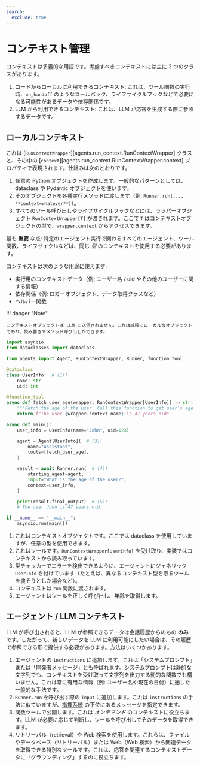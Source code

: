 ```yaml
---
search:
  exclude: true
---
```

# コンテキスト管理

コンテキストは多義的な用語です。考慮すべきコンテキストには主に 2 つのクラスがあります。

1. コードからローカルに利用できるコンテキスト: これは、ツール関数の実行時、`on_handoff` のようなコールバック、ライフサイクルフックなどで必要になる可能性があるデータや依存関係です。
2. LLM から利用できるコンテキスト: これは、LLM が応答を生成する際に参照するデータです。

## ローカルコンテキスト

これは [`RunContextWrapper`][agents.run_context.RunContextWrapper] クラスと、その中の [`context`][agents.run_context.RunContextWrapper.context] プロパティで表現されます。仕組みは次のとおりです。

1. 任意の Python オブジェクトを作成します。一般的なパターンとしては、dataclass や Pydantic オブジェクトを使います。
2. そのオブジェクトを各種実行メソッドに渡します（例: `Runner.run(..., **context=whatever**)`）。
3. すべてのツール呼び出しやライフサイクルフックなどには、ラッパーオブジェクト `RunContextWrapper[T]` が渡されます。ここで `T` はコンテキストオブジェクトの型で、`wrapper.context` からアクセスできます。

最も  **重要**  な点: 特定のエージェント実行で関わるすべてのエージェント、ツール関数、ライフサイクルなどは、同じ  _型_  のコンテキストを使用する必要があります。

コンテキストは次のような用途に使えます:

-   実行用のコンテキストデータ（例: ユーザー名 / uid やその他のユーザーに関する情報）
-   依存関係（例: ロガーオブジェクト、データ取得クラスなど）
-   ヘルパー関数

!!! danger "Note"

    コンテキストオブジェクトは LLM に送信されません。これは純粋にローカルなオブジェクトであり、読み書きやメソッド呼び出しができます。

```python
import asyncio
from dataclasses import dataclass

from agents import Agent, RunContextWrapper, Runner, function_tool

@dataclass
class UserInfo:  # (1)!
    name: str
    uid: int

@function_tool
async def fetch_user_age(wrapper: RunContextWrapper[UserInfo]) -> str:  # (2)!
    """Fetch the age of the user. Call this function to get user's age information."""
    return f"The user {wrapper.context.name} is 47 years old"

async def main():
    user_info = UserInfo(name="John", uid=123)

    agent = Agent[UserInfo](  # (3)!
        name="Assistant",
        tools=[fetch_user_age],
    )

    result = await Runner.run(  # (4)!
        starting_agent=agent,
        input="What is the age of the user?",
        context=user_info,
    )

    print(result.final_output)  # (5)!
    # The user John is 47 years old.

if __name__ == "__main__":
    asyncio.run(main())
```

1. これはコンテキストオブジェクトです。ここでは dataclass を使用していますが、任意の型を使用できます。
2. これはツールです。`RunContextWrapper[UserInfo]` を受け取り、実装ではコンテキストから読み取っています。
3. 型チェッカーでエラーを検出できるように、エージェントにジェネリック `UserInfo` を付けています（たとえば、異なるコンテキスト型を取るツールを渡そうとした場合など）。
4. コンテキストは `run` 関数に渡されます。
5. エージェントはツールを正しく呼び出し、年齢を取得します。

## エージェント / LLM コンテキスト

LLM が呼び出されると、LLM が参照できるデータは会話履歴からのもの  **のみ**  です。したがって、新しいデータを LLM に利用可能にしたい場合は、その履歴で参照できる形で提供する必要があります。方法はいくつかあります。

1. エージェントの `instructions` に追加します。これは「システムプロンプト」または「開発者メッセージ」とも呼ばれます。システムプロンプトは静的な文字列でも、コンテキストを受け取って文字列を出力する動的な関数でも構いません。これは常に有用な情報（例: ユーザー名や現在の日付）に適した一般的な手法です。
2. `Runner.run` を呼び出す際の `input` に追加します。これは `instructions` の手法に似ていますが、[指揮系統](https://cdn.openai.com/spec/model-spec-2024-05-08.html#follow-the-chain-of-command) の下位にあるメッセージを指定できます。
3. 関数ツールで公開します。これは  _オンデマンド_  のコンテキストに役立ちます。LLM が必要に応じて判断し、ツールを呼び出してそのデータを取得できます。
4. リトリーバル（retrieval）や Web 検索を使用します。これらは、ファイルやデータベース（リトリーバル）または Web（Web 検索）から関連データを取得できる特別なツールです。これは、応答を関連するコンテキストデータに「グラウンディング」するのに役立ちます。